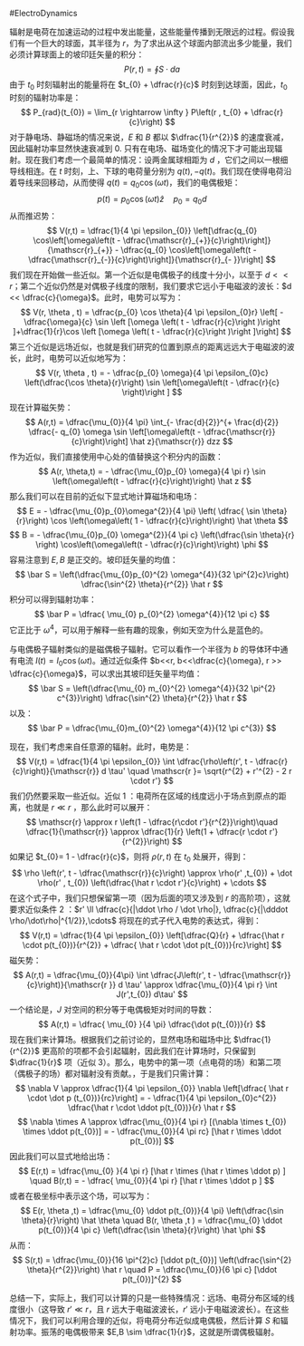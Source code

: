 #ElectroDynamics 

辐射是电荷在加速运动的过程中发出能量，这些能量传播到无限远的过程。假设我们有一个巨大的球面，其半径为 $r$，为了求出从这个球面内部流出多少能量，我们必须计算球面上的坡印廷矢量的积分：
$$
P(r,t) = \oint S \cdot da
$$
由于 $t_{0}$ 时刻辐射出的能量将在 $t_{0} + \dfrac{r}{c}$ 时刻到达球面，因此，$t_{0}$ 时刻的辐射功率是：
$$
P_{rad}(t_{0}) = \lim_{r \rightarrow \infty } P\left(r , t_{0} + \dfrac{r}{c}\right)
$$
对于静电场、静磁场的情况来说，$E$ 和 $B$ 都以 $\dfrac{1}{r^{2}}$ 的速度衰减，因此辐射功率显然快速衰减到 0. 只有在电场、磁场变化的情况下才可能出现辐射。现在我们考虑一个最简单的情况：设两金属球相距为 $d$ ，它们之间以一根细导线相连。在 $t$ 时刻，上、下球的电荷量分别为 $q (t), - q(t)$。我们现在使得电荷沿着导线来回移动，从而使得 $q (t) = q_{0}\cos (\omega t)$，我们的电偶极矩：
$$
p(t)  = p_{0} \cos  (\omega t)  \hat z \quad  p_{0}= q_{0}d
$$
从而推迟势：
$$
V(r,t) =  \dfrac{1}{4 \pi \epsilon_{0}} \left[\dfrac{q_{0} \cos\left[\omega\left(t - \dfrac{\mathscr{r}_{+}}{c}\right)\right]}{\mathscr{r}_{+}} - \dfrac{q_{0} \cos\left[\omega\left(t - \dfrac{\mathscr{r}_{-}}{c}\right)\right]}{\mathscr{r}_{- }}\right]
$$
我们现在开始做一些近似。第一个近似是电偶极子的线度十分小，以至于 $d << r$；第二个近似仍然是对偶极子线度的限制，我们要求它远小于电磁波的波长：$d << \dfrac{c}{\omega}$。此时，电势可以写为：
$$
V(r, \theta , t) = \dfrac{p_{0} \cos \theta}{4 \pi  \epsilon_{0}r} \left[ - \dfrac{\omega}{c} \sin \left [\omega \left( t   - \dfrac{r}{c}\right )\right ]+\dfrac{1}{r}\cos  \left [\omega \left( t   - \dfrac{r}{c}\right )\right ]\right]
$$
第三个近似是远场近似，也就是我们研究的位置到原点的距离远远大于电磁波的波长，此时，电势可以近似地写为：
$$
V(r, \theta , t)  =  - \dfrac{p_{0} \omega}{4 \pi \epsilon_{0}c} \left(\dfrac{\cos  \theta}{r}\right)    \sin  \left[\omega\left(t - \dfrac{r}{c} \right)\right ]
$$
现在计算磁矢势：
$$
A(r,t) = \dfrac{\mu_{0}}{4 \pi} \int_{- \frac{d}{2}}^{+ \frac{d}{2}} \dfrac{- q_{0} \omega \sin \left[\omega\left(t  - \dfrac{\mathscr{r}}{c}\right)\right] \hat z}{\mathscr{r}} dzz
$$
作为近似，我们直接使用中心处的值替换这个积分内的函数：
$$
A(r, \theta,t) = - \dfrac{\mu_{0}p_{0} \omega}{4 \pi r} \sin \left(\omega\left(t - \dfrac{r}{c}\right)\right) \hat z
$$
那么我们可以在目前的近似下显式地计算磁场和电场：
$$
E = - \dfrac{\mu_{0}p_{0}\omega^{2}}{4 \pi} \left( \dfrac{ \sin  \theta}{r}\right) \cos \left(\omega\left( 1 - \dfrac{r}{c}\right)\right) \hat \theta
$$
$$
B = - \dfrac{\mu_{0}p_{0} \omega^{2}}{4 \pi c}  \left(\dfrac{\sin \theta}{r} \right)   \cos\left(\omega\left(t  - \dfrac{r}{c}\right)\right) \phi 
 $$
 容易注意到 $E,B$ 是正交的。坡印廷矢量的均值：
 $$
\bar S = \left(\dfrac{\mu_{0}p_{0}^{2} \omega^{4}}{32 \pi^{2}c}\right) \dfrac{\sin^{2} \theta}{r^{2}} \hat r 
$$
积分可以得到辐射功率：
$$
\bar P = \dfrac{ \mu_{0} p_{0}^{2} \omega^{4}}{12 \pi c}
$$
它正比于 $\omega^{4}$，可以用于解释一些有趣的现象，例如天空为什么是蓝色的。

与电偶极子辐射类似的是磁偶极子辐射。它可以看作一个半径为 $b$ 的导体环中通有电流 $I (t) = I_{0}\cos (\omega t)$。通过近似条件 $b<<r, b<<\dfrac{c}{\omega}, r >> \dfrac{c}{\omega}$，可以求出其坡印廷矢量平均值：
$$
\bar S = \left(\dfrac{\mu_{0} m_{0}^{2} \omega^{4}}{32 \pi^{2} c^{3}}\right) \dfrac{\sin^{2} \theta}{r^{2}} \hat r
$$
以及：
$$
\bar  P = \dfrac{\mu_{0}m_{0}^{2} \omega^{4}}{12 \pi c^{3}}
$$

现在，我们考虑来自任意源的辐射。此时，电势是：
$$
V(r,t) = \dfrac{1}{4 \pi \epsilon_{0}} \int \dfrac{\rho\left(r', t - \dfrac{r}{c}\right)}{\mathscr{r}} d \tau' \quad  \mathscr{r }= \sqrt{r^{2} + r'^{2} - 2  r \cdot  r'}
$$
我们仍然要采取一些近似。近似 1 ：电荷所在区域的线度远小于场点到原点的距离，也就是 $r \ll r$ ，那么此时可以展开：
$$
\mathscr{r} \approx  r \left(1 - \dfrac{r\cdot r'}{r^{2}}\right)\quad   \dfrac{1}{\mathscr{r}} \approx \dfrac{1}{r} \left(1 + \dfrac{r \cdot r'}{r^{2}}\right)
$$
如果记 $t_{0}= 1 - \dfrac{r}{c}$，则将 $\rho(r,t)$ 在 $t_{0}$ 处展开，得到：
$$
\rho \left(r', t - \dfrac{\mathscr{r}}{c}\right) \approx  \rho(r' ,t_{0}) + \dot \rho(r' , t_{0}) \left(\dfrac{\hat r  \cdot r'}{c}\right) + \cdots 
$$
在这个式子中，我们只想保留第一项（因为后面的项又涉及到 $r$ 的高阶项），这就要求近似条件 2 ：$r' \ll \dfrac{c}{|\ddot \rho / \dot \rho|}, \dfrac{c}{|\dddot \rho/\dot\rho|^{1/2}},\cdots$ 将现在的式子代入电势的表达式，得到：
$$
V(r,t) = \dfrac{1}{4 \pi \epsilon_{0}} \left[\dfrac{Q}{r} + \dfrac{\hat r  \cdot p(t_{0})}{r^{2}} + \dfrac{ \hat r  \cdot \dot p(t_{0})}{rc}\right]
$$
磁矢势：
$$
A(r,t) = \dfrac{\mu_{0}}{4\pi} \int \dfrac{J\left(r', t - \dfrac{\mathscr{r}}{c}\right)}{\mathscr{r }} d \tau' \approx  \dfrac{\mu_{0}}{4 \pi r} \int J(r',t_{0}) d\tau'
$$
一个结论是，$J$ 对空间的积分等于电偶极矩对时间的导数：
$$
A(r,t) = \dfrac{ \mu_{0} }{4 \pi} \dfrac{\dot p(t_{0})}{r}
$$
现在我们来计算场。根据我们之前讨论的，显然电场和磁场中比 $\dfrac{1}{r^{2}}$ 更高阶的项都不会引起辐射，因此我们在计算场时，只保留到 $\dfrac{1}{r}$ 项（近似 3）。那么，电势中的第一项（点电荷的场）和第二项（偶极子的场）都对辐射没有贡献。，于是我们只需计算：
$$
\nabla V  \approx  \dfrac{1}{4 \pi \epsilon_{0}} \nabla  \left[\dfrac{ \hat r \cdot \dot p (t_{0})}{rc}\right] = - \dfrac{1}{4 \pi \epsilon_{0}c^{2}} \dfrac{\hat r \cdot \ddot p(t_{0})}{r} \hat r  
$$
$$
\nabla \times A  \approx  \dfrac{\mu_{0}}{4 \pi r} [(\nabla  \times t_{0}) \times  \ddot p(t_{0})]  = - \dfrac{\mu_{0}}{4 \pi  rc} [\hat r  \times  \ddot p(t_{0})]
$$
因此我们可以显式地给出场：
$$
E(r,t) = \dfrac{\mu_{0} }{4 \pi  r} [\hat r  \times (\hat r  \times  \ddot p) ] \quad  B(r,t) = - \dfrac{ \mu_{0}}{4 \pi r} [\hat r  \times  \ddot  p ]
$$
或者在极坐标中表示这个场，可以写为：
$$
E(r, \theta ,t) = \dfrac{\mu_{0} \ddot p(t_{0})}{4 \pi} \left(\dfrac{\sin \theta}{r}\right) \hat  \theta \quad  B(r, \theta ,t )  = \dfrac{\mu_{0} \ddot p(t_{0})}{4 \pi c} \left(\dfrac{\sin \theta}{r}\right) \hat \phi  
$$
从而：
$$
S(r,t) = \dfrac{\mu_{0}}{16 \pi^{2}c} [\ddot p(t_{0})] \left(\dfrac{\sin^{2} \theta}{r^{2}}\right) \hat r  \quad  P = \dfrac{\mu_{0}}{6 \pi  c} [\ddot p(t_{0})]^{2}
$$


总结一下，实际上，我们可以计算的只是一些特殊情况：远场、电荷分布区域的线度很小（这导致 $r' \ll r$，且 $r$ 远大于电磁波波长，$r'$ 远小于电磁波波长）。在这些情况下，我们可以利用合理的近似，将电荷分布近似成电偶极，然后计算 $S$ 和辐射功率。振荡的电偶极带来 $E,B \sim \dfrac{1}{r}$，这就是所谓偶极辐射。





